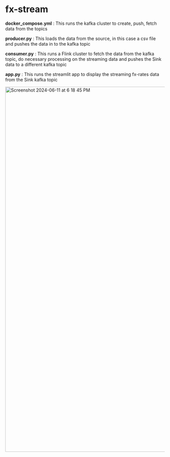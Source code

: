 # fx-stream

**docker_compose.yml** : This runs the kafka cluster to create, push, fetch data from the topics

**producer.py** : This loads the data from the source, in this case a csv file and pushes the data in to the kafka topic

**consumer.py** : This runs a Flink cluster to fetch the data from the kafka topic, do necessary processing on the streaming data and pushes the Sink data to a different kafka topic

**app.py** : This runs the streamlit app to display the streaming fx-rates data from the Sink kafka topic


<img width="1154" alt="Screenshot 2024-06-11 at 6 18 45 PM" src="https://github.com/bhargavd90/fx-stream/assets/63107204/de328215-8974-4e05-8090-e42ffab7a7cb">
